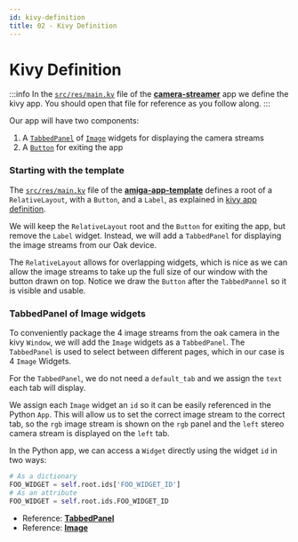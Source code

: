 ```yaml
---
id: kivy-definition
title: 02 - Kivy Definition
---
```

# Kivy Definition

:::info
In the [`src/res/main.kv`](https://github.com/farm-ng/camera-streamer/blob/main/src/res/main.kv) file of the [**camera-streamer**](https://github.com/farm-ng/camera-streamer) app we define the kivy app.
You should open that file for reference as you follow along.
:::

Our app will have two components:

1. A [`TabbedPanel`](https://kivy.org/doc/stable/api-kivy.uix.tabbedpanel.html) of [`Image`](https://kivy.org/doc/stable/api-kivy.uix.image.html) widgets for displaying the camera streams
2. A [`Button`](https://kivy.org/doc/stable/api-kivy.uix.button.html) for exiting the app

### Starting with the template

The [`src/res/main.kv`](https://github.com/farm-ng/amiga-app-template/blob/main/src/res/main.kv) file of the [**amiga-app-template**](https://github.com/farm-ng/amiga-app-template) defines a root of a `RelativeLayout`, with a `Button`, and a `Label`, as explained in [kivy app definition](/docs/tutorials/introduction/template-overview#kivy-app-definition).

We will keep the `RelativeLayout` root and the `Button` for exiting the app, but remove the `Label` widget.
Instead, we will add a `TabbedPanel` for displaying the image streams from our Oak device.

The `RelativeLayout` allows for overlapping widgets,
which is nice as we can allow the image streams to take up the full size of our window with the button drawn on top.
Notice we draw the `Button` after the `TabbedPannel` so it is visible and usable.

### TabbedPanel of Image widgets

To conveniently package the 4 image streams from the oak camera in the kivy `Window`, we will add the `Image` widgets as a `TabbedPanel`.
The `TabbedPanel` is used to select between different pages, which in our case is 4 `Image` Widgets.

For the `TabbedPanel`, we do not need a `default_tab` and we assign the `text` each tab will display.

We assign each `Image` widget an `id` so it can be easily referenced in the Python `App`.
This will allow us to set the correct image stream to the correct tab, so the `rgb` image stream is shown on the `rgb` panel and the `left` stereo camera stream is displayed on the `left` tab.

In the Python app, we can access a `Widget` directly using the widget `id` in two ways:
```Python
# As a dictionary
FOO_WIDGET = self.root.ids['FOO_WIDGET_ID']
# As an attribute
FOO_WIDGET = self.root.ids.FOO_WIDGET_ID
```
- Reference: [**TabbedPanel**](https://kivy.org/doc/stable/api-kivy.uix.tabbedpanel.html)
- Reference: [**Image**](https://kivy.org/doc/stable/api-kivy.uix.image.html)
